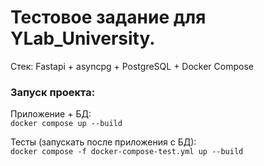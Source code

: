 # Тестовое задание для YLab_University.

Стек: Fastapi + asyncpg + PostgreSQL + Docker Compose

### **Запуск проекта:**  

Приложение + БД:  
`docker compose up --build`

Тесты (запускать после приложения с БД):  
`docker compose -f docker-compose-test.yml up --build`

